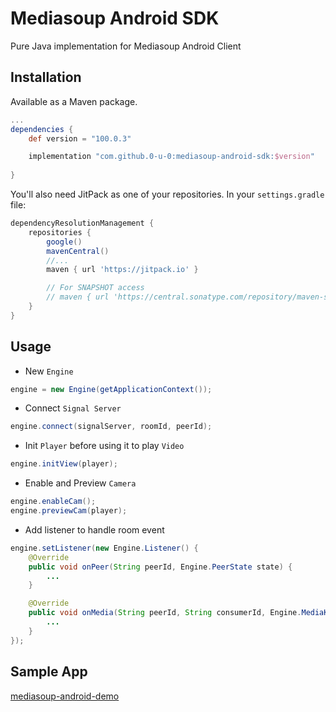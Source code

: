 # Mediasoup Android SDK

Pure Java implementation for Mediasoup Android Client

## Installation

Available as a Maven package.
```groovy title="build.gradle"
...
dependencies {
    def version = "100.0.3"

    implementation "com.github.0-u-0:mediasoup-android-sdk:$version"
    
}
```

You'll also need JitPack as one of your repositories. In your `settings.gradle` file:

```groovy title="settings.gradle"
dependencyResolutionManagement {
    repositories {
        google()
        mavenCentral()
        //...
        maven { url 'https://jitpack.io' }

        // For SNAPSHOT access
        // maven { url 'https://central.sonatype.com/repository/maven-snapshots/' }
    }
}
```

## Usage

* New `Engine`
```java
engine = new Engine(getApplicationContext());
```

* Connect `Signal Server`
```java
engine.connect(signalServer, roomId, peerId);
```

* Init `Player` before using it to play `Video`
```java
engine.initView(player);
```

* Enable and Preview `Camera`
```java
engine.enableCam();
engine.previewCam(player);
```

* Add listener to handle room event
```java
engine.setListener(new Engine.Listener() {
    @Override
    public void onPeer(String peerId, Engine.PeerState state) {
        ...
    }

    @Override
    public void onMedia(String peerId, String consumerId, Engine.MediaKind kind, boolean available) {
        ...
    }
});

```

## Sample App

[mediasoup-android-demo](https://github.com/0-u-0/mediasoup-android-demo)

